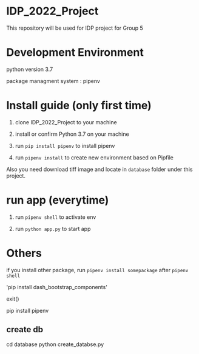 # IDP_2022_Project
This repository will be used for IDP project for Group 5


# Development Environment

python version 3.7

package managment system : pipenv


# Install guide (only first time)

1. clone IDP_2022_Project to your machine

2. install or confirm Python 3.7 on your machine

3. run `pip install pipenv` to install pipenv

4. run  `pipenv install` to create new environment based on Pipfile


Also you need download tiff image and locate in `database` folder under this project.


# run app (everytime)

1. run `pipenv shell` to activate env

2. run `python app.py` to start app


# Others

if you install other package, run `pipenv install somepackage` after `pipenv shell`



'pip install dash_bootstrap_components'

exit()

pip install pipenv


## create db

cd database
python create_databse.py
